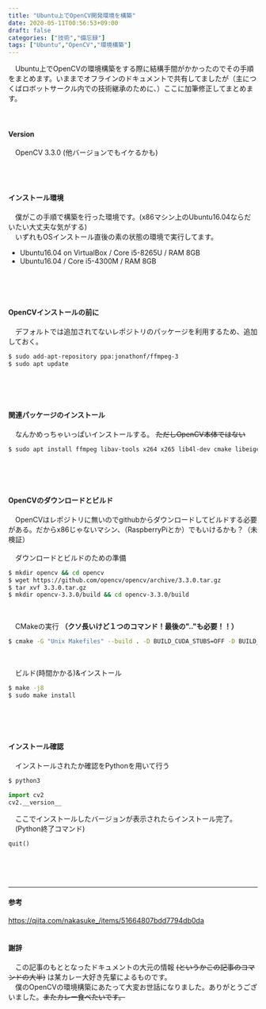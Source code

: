 ```yaml
---
title: "Ubuntu上でOpenCV開発環境を構築"
date: 2020-05-11T00:56:53+09:00
draft: false
categories: ["技術","備忘録"]
tags: ["Ubuntu","OpenCV","環境構築"]
---
```


　Ubuntu上でOpenCVの環境構築をする際に結構手間がかかったのでその手順をまとめます。いままでオフラインのドキュメントで共有してましたが（主につくばロボットサークル内での技術継承のために、）ここに加筆修正してまとめます。
<br>
<br>
<br>

#### Version
　OpenCV 3.3.0 (他バージョンでもイケるかも)  
<br>
<br>
<br>

#### インストール環境  
　僕がこの手順で構築を行った環境です。(x86マシン上のUbuntu16.04ならだいたい大丈夫な気がする)  
　いずれもOSインストール直後の素の状態の環境で実行してます。  
+ Ubuntu16.04 on VirtualBox / Core i5-8265U / RAM 8GB
+ Ubuntu16.04 / Core i5-4300M / RAM 8GB  
<br>
<br>
<br>

#### OpenCVインストールの前に  
　デフォルトでは追加されてないレポジトリのパッケージを利用するため、追加しておく。  
```bash
$ sudo add-apt-repository ppa:jonathonf/ffmpeg-3
$ sudo apt update
```
<br>
<br>
<br>

#### 関連パッケージのインストール  
　なんかめっちゃいっぱいインストールする。 ~~ただしOpenCV本体ではない~~  
```bash
$ sudo apt install ffmpeg libav-tools x264 x265 lib4l-dev cmake libeigen3-dev libgtk-3-dev qt5-default freeglut3-dev libvtk6-qt-dev libtbb-dev ffmpeg libdc1394-22-dev libavcodec-dev libavformat-dev libswscale-dev libjpeg-dev libjasper-dev libpng++-dev libtiff5-dev libopenexr-dev libwebp-dev libhdf5-dev libpython3.5-dev python3-numpy python3-scipy python3-matplotlib libopenblas-dev liblapacke-dev
```
<br>
<br>
<br>

#### OpenCVのダウンロードとビルド  
　OpenCVはレポジトリに無いのでgithubからダウンロードしてビルドする必要がある。だからx86じゃないマシン、（RaspberryPiとか）でもいけるかも？（未検証）  
<br>
　ダウンロードとビルドのための準備
```bash
$ mkdir opencv && cd opencv
$ wget https://github.com/opencv/opencv/archive/3.3.0.tar.gz
$ tar xvf 3.3.0.tar.gz
$ mkdir opencv-3.3.0/build && cd opencv-3.3.0/build
```
<br>

　CMakeの実行 __（クソ長いけど１つのコマンド！最後の".."も必要！！）__  
```bash
$ cmake -G "Unix Makefiles" --build . -D BUILD_CUDA_STUBS=OFF -D BUILD_DOCS=OFF -D BUILD_EXAMPLES=OFF -D BUILD_JASPER=OFF -D BUILD_JPEG=OFF -D BUILD_OPENEXR=OFF -D BUILD_PACKAGE=ON -D BUILD_PERF_TESTS=OFF -D BUILD_PNG=OFF -D BUILD_SHARED_LIBS=ON -D BUILD_TBB=OFF -D BUILD_TESTS=OFF -D BUILD_TIFF=OFF -D BUILD_WITH_DEBUG_INFO=ON -D BUILD_ZLIB=OFF -D BUILD_WEBP=OFF -D BUILD_opencv_apps=ON -D BUILD_opencv_calib3d=ON -D BUILD_opencv_core=ON -D BUILD_opencv_cudaarithm=OFF -D BUILD_opencv_cudabgsegm=OFF -D BUILD_opencv_cudacodec=OFF -D BUILD_opencv_cudafeatures2d=OFF -D BUILD_opencv_cudafilters=OFF -D BUILD_opencv_cudaimgproc=OFF -D BUILD_opencv_cudalegacy=OFF -D BUILD_opencv_cudaobjdetect=OFF -D BUILD_opencv_cudaoptflow=OFF -D BUILD_opencv_cudastereo=OFF -D BUILD_opencv_cudawarping=OFF -D BUILD_opencv_cudev=OFF -D BUILD_opencv_features2d=ON -D BUILD_opencv_flann=ON -D BUILD_opencv_highgui=ON -D BUILD_opencv_imgcodecs=ON -D BUILD_opencv_imgproc=ON -D BUILD_opencv_java=OFF -D BUILD_opencv_ml=ON -D BUILD_opencv_objdetect=ON -D BUILD_opencv_photo=ON -D BUILD_opencv_python2=OFF -D BUILD_opencv_python3=ON -D BUILD_opencv_shape=ON -D BUILD_opencv_stitching=ON -D BUILD_opencv_superres=ON -D BUILD_opencv_ts=ON -D BUILD_opencv_video=ON -D BUILD_opencv_videoio=ON -D BUILD_opencv_videostab=ON -D BUILD_opencv_viz=OFF -D BUILD_opencv_world=OFF -D CMAKE_BUILD_TYPE=RELEASE -D WITH_1394=ON -D WITH_CUBLAS=OFF -D WITH_CUDA=OFF -D WITH_CUFFT=OFF -D WITH_EIGEN=ON -D WITH_FFMPEG=ON -D WITH_GDAL=OFF -D WITH_GPHOTO2=OFF -D WITH_GIGEAPI=ON -D WITH_GSTREAMER=OFF -D WITH_GTK=ON -D WITH_INTELPERC=OFF -D WITH_IPP=ON -D WITH_IPP_A=OFF -D WITH_JASPER=ON -D WITH_JPEG=ON -D WITH_LIBV4L=ON -D WITH_OPENCL=ON -D WITH_OPENCLAMDBLAS=OFF -D WITH_OPENCLAMDFFT=OFF -D WITH_OPENCL_SVM=OFF -D WITH_OPENEXR=ON -D WITH_OPENGL=ON -D WITH_OPENMP=OFF -D WITH_OPENNI=OFF -D WITH_PNG=ON -D WITH_PTHREADS_PF=OFF -D WITH_PVAPI=OFF -D WITH_QT=ON -D WITH_TBB=ON -D WITH_TIFF=ON -D WITH_UNICAP=OFF -D WITH_V4L=ON -D WITH_VTK=OFF -D WITH_WEBP=ON -D WITH_XIMEA=OFF -D WITH_XINE=OFF -D WITH_LAPACKE=ON -D WITH_MATLAB=OFF ..
```
<br>

　ビルド(時間かかる)&インストール  
```bash
$ make -j8
$ sudo make install
```
<br>
<br>
<br>

#### インストール確認  
　インストールされたか確認をPythonを用いて行う  
```bash
$ python3
```
```python
import cv2
cv2.__version__
```
　ここでインストールしたバージョンが表示されたらインストール完了。  
　(Python終了コマンド)  
```python
quit()
```
<br>
<br>
<br>

* * * 
#### 参考  
https://qiita.com/nakasuke_/items/51664807bdd7794db0da  
<br>

#### 謝辞  
　この記事のもととなったドキュメントの大元の情報 ~~(というかこの記事のコマンドの大半)~~ は某カレー大好き先輩によるものです。  
　僕のOpenCVの環境構築にあたって大変お世話になりました。ありがとうございました。~~またカレー食べたいです。~~  
<br>
<br>
<br>
